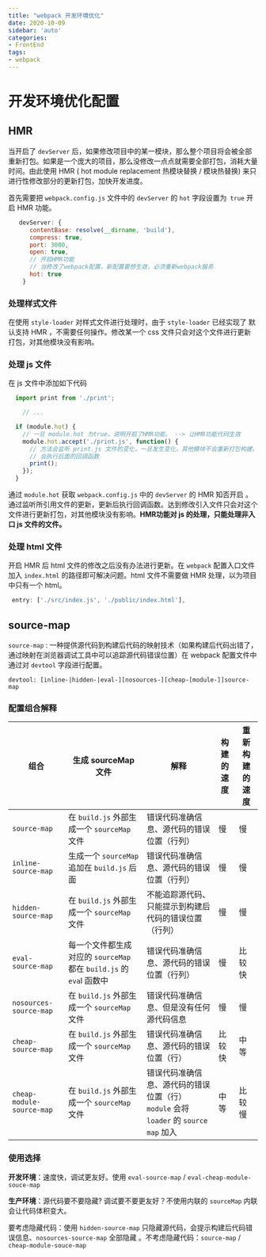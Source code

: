 ```yaml
---
title: "webpack 开发环境优化"
date: 2020-10-09
sidebar: 'auto'
categories:
- FrontEnd
tags:
- webpack
---
```




# 开发环境优化配置



## HMR

当开启了 `devServer` 后，如果修改项目中的某一模块，那么整个项目将会被全部重新打包。如果是一个庞大的项目，那么没修改一点点就需要全部打包，消耗大量时间。由此使用 HMR ( hot module replacement 热模块替换 / 模块热替换) 来只进行性修改部分的更新打包，加快开发进度。



首先需要把 `webpack.config.js` 文件中的 `devServer` 的 `hot` 字段设置为` true` 开启 HMR 功能。

```js
   devServer: {
      contentBase: resolve(__dirname, 'build'),
      compress: true,
      port: 3000,
      open: true,
      // 开启HMR功能
      // 当修改了webpack配置，新配置要想生效，必须重新webpack服务
      hot: true
    }
```

### 处理样式文件

在使用 `style-loader` 对样式文件进行处理时，由于 `style-loader` 已经实现了 默认支持 HMR ，不需要任何操作。修改某一个 css 文件只会对这个文件进行更新打包，对其他模块没有影响。

### 处理 js 文件

在 js 文件中添加如下代码

```js
  import print from './print';

	// ...

  if (module.hot) {
    // 一旦 module.hot 为true，说明开启了HMR功能。 --> 让HMR功能代码生效
    module.hot.accept('./print.js', function() {
      // 方法会监听 print.js 文件的变化，一旦发生变化，其他模块不会重新打包构建。
      // 会执行后面的回调函数
      print();
    });
  }
```

通过 `module.hot` 获取 `webpack.config.js` 中的 `devServer` 的 HMR 知否开启 。通过监听所引用文件的更新，更新后执行回调函数。达到修改引入文件只会对这个文件进行更新打包，对其他模块没有影响。**HMR功能对 js 的处理，只能处理非入口 js 文件的文件。**

### 处理 html 文件

开启 HMR 后 html 文件的修改之后没有办法进行更新。在 `webpack` 配置入口文件加入 `index.html` 的路径即可解决问题。html 文件不需要做 HMR 处理，以为项目中只有一个 html。 

```js
 entry: ['./src/index.js', './public/index.html'],
```



## source-map

`source-map` : 一种提供源代码到构建后代码的映射技术（如果构建后代码出错了，通过映射在浏览器调试工具中可以追踪源代码错误位置）在 webpack 配置文件中通过对 `devtool` 字段进行配置。

```shell
devtool: [inline-|hidden-|eval-][nosources-][cheap-[module-]]source-map
```

### 配置组合解释

| 组合                      | 生成 sourceMap 文件                                          | 解释                                                         | 构建的速度 | 重新构建的速度 |
| ------------------------- | ------------------------------------------------------------ | ------------------------------------------------------------ | ---------- | -------------- |
| `source-map`              | 在 `build.js` 外部生成一个 `sourceMap` 文件                  | 错误代码准确信息、源代码的错误位置（行列）                   | 慢         | 慢             |
| `inline-source-map`       | 生成一个 `sourceMap` 追加在 `build.js` 后面                  | 错误代码准确信息、源代码的错误位置（行列）                   | 慢         | 慢             |
| `hidden-source-map`       | 在 `build.js` 外部生成一个 `sourceMap` 文件                  | 不能追踪源代码、只能提示到构建后代码的错误位置（行列）       | 慢         | 慢             |
| `eval-source-map`         | 每一个文件都生成对应的 `sourceMap` 都在 `build.js` 的 `eva`l 函数中 | 错误代码准确信息、源代码的错误位置（行列）                   | 慢         | 比较快         |
| `nosources-source-map`    | 在 `build.js` 外部生成一个 `sourceMap` 文件                  | 错误代码准确信息、但是没有任何源代码信息                     | 慢         | 慢             |
| `cheap-source-map`        | 在 `build.js` 外部生成一个 `sourceMap` 文件                  | 错误代码准确信息、源代码的错误位置（行）                     | 比较快     | 中等           |
| `cheap-module-source-map` | 在 `build.js` 外部生成一个 `sourceMap` 文件                  | 错误代码准确信息、源代码的错误位置（行）`module` 会将 `loader` 的 `source map` 加入 | 中等       | 比较慢         |

### 使用选择

**开发环境**：速度快，调试更友好。使用 `eval-source-map`  /  `eval-cheap-module-souce-map`

**生产环境**：源代码要不要隐藏? 调试要不要更友好？不使用内联的 `sourceMap`  内联会让代码体积变大。

要考虑隐藏代码：使用 `hidden-source-map` 只隐藏源代码，会提示构建后代码错误信息、`nosources-source-map` 全部隐藏 。不考虑隐藏代码：`source-map` /  `cheap-module-souce-map`    


















